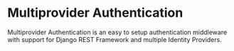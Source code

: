 # Multiprovider Authentication

Multiprovider Authentication is an easy to setup authentication middleware with support for
Django REST Framework and multiple Identity Providers.


